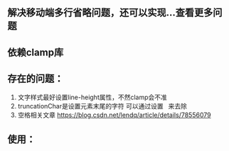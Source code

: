 
## 解决移动端多行省略问题，还可以实现...查看更多问题

## 依赖clamp库

## 存在的问题：

  1. 文字样式最好设置line-height属性，不然clamp会不准
  2. truncationChar是设置元素末尾的字符 可以通过设置 &#8197; 来去除
  3. 空格相关文章  https://blog.csdn.net/lendq/article/details/78556079

## 使用：

  <clamp :text="'我是文字内容'"></clamp>